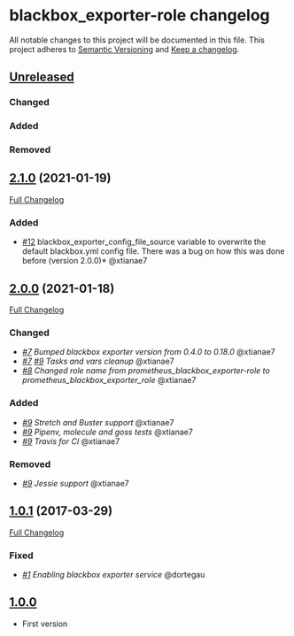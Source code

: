 # blackbox_exporter-role changelog

All notable changes to this project will be documented in this file.
This project adheres to [Semantic Versioning](http://semver.org/) and [Keep a changelog](https://github.com/olivierlacan/keep-a-changelog).


## [Unreleased](https://github.com/idealista/prometheus_blackbox_exporter_role/tree/develop)
### Changed
### Added
### Removed

## [2.1.0](https://github.com/idealista/prometheus_blackbox_exporter_role/tree/2.0.0) (2021-01-19)
[Full Changelog](https://github.com/idealista/prometheus_blackbox_exporter_role/compare/2.0.0...2.1.0)
### Added
- [#12](https://github.com/idealista/prometheus_blackbox_exporter_role/issues/12) blackbox_exporter_config_file_source variable to overwrite the default blackbox.yml config file. There was a bug on how this was done before (version 2.0.0)* @xtianae7

## [2.0.0](https://github.com/idealista/prometheus_blackbox_exporter_role/tree/2.0.0) (2021-01-18)
[Full Changelog](https://github.com/idealista/prometheus_blackbox_exporter_role/compare/1.0.1...2.0.0)
### Changed 
- *[#7](https://github.com/idealista/prometheus_blackbox_exporter_role/issues/7) Bumped blackbox exporter version from 0.4.0 to 0.18.0* @xtianae7
- *[#7](https://github.com/idealista/prometheus_blackbox_exporter_role/issues/7) [#9](https://github.com/idealista/prometheus_blackbox_exporter_role/issues/7) Tasks and vars cleanup* @xtianae7
- *[#8](https://github.com/idealista/prometheus_blackbox_exporter_role/issues/8) Changed role name from prometheus_blackbox_exporter-role to prometheus_blackbox_exporter_role* @xtianae7

### Added
- *[#9](https://github.com/idealista/prometheus_blackbox_exporter_role/issues/9) Stretch and Buster support* @xtianae7
- *[#9](https://github.com/idealista/prometheus_blackbox_exporter_role/issues/9) Pipenv, molecule and goss tests* @xtianae7
- *[#9](https://github.com/idealista/prometheus_blackbox_exporter_role/issues/9) Travis for CI* @xtianae7

### Removed
- *[#9](https://github.com/idealista/prometheus_blackbox_exporter_role/issues/9) Jessie support* @xtianae7

## [1.0.1](https://github.com/idealista/prometheus_blackbox_exporter_role/tree/1.0.1) (2017-03-29)
[Full Changelog](https://github.com/idealista/prometheus_blackbox_exporter_role/compare/1.0.0...1.0.1)

### Fixed
- *[#1](https://github.com/idealista/prometheus_blackbox_exporter_role/issues/1) Enabling blackbox exporter service* @dortegau

## [1.0.0](https://github.com/idealista/prometheus_blackbox_exporter_role/tree/1.0.0)
- First version
